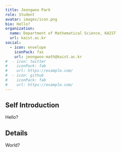 ```yaml
---
title: Jeongwoo Park
role: Student
avatar: images/icon.png
bio: Hello?
organization:
  name: Department of Mathematical Science, KAIST
  url: kaist.ac.kr
social:
  - icon: envelope
    iconPack: fas
    url: jeongwoo-math@kaist.ac.kr
#  - icon: twitter
#    iconPack: fab
#    url: https://example.com/
#  - icon: github
#    iconPack: fab
#    url: https://example.com/
---
```


## Self Introduction

Hello?

## Details  

World?